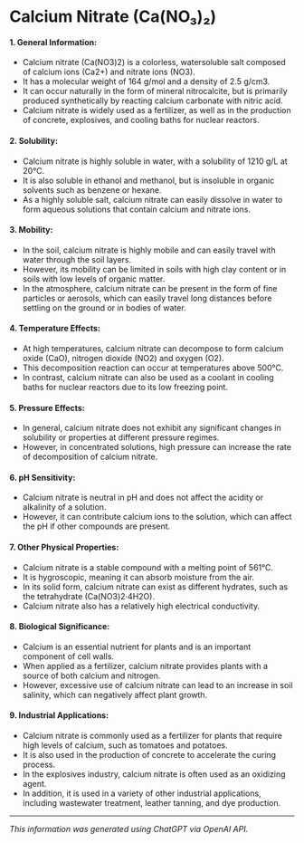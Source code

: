 # Calcium Nitrate (Ca(NO₃)₂)
#### 1. General Information:
*  Calcium nitrate (Ca(NO3)2) is a colorless, watersoluble salt composed of calcium ions (Ca2+) and nitrate ions (NO3).
*  It has a molecular weight of 164 g/mol and a density of 2.5 g/cm3.
*  It can occur naturally in the form of mineral nitrocalcite, but is primarily produced synthetically by reacting calcium carbonate with nitric acid.
*  Calcium nitrate is widely used as a fertilizer, as well as in the production of concrete, explosives, and cooling baths for nuclear reactors.
#### 2. Solubility:
*  Calcium nitrate is highly soluble in water, with a solubility of 1210 g/L at 20°C.
*  It is also soluble in ethanol and methanol, but is insoluble in organic solvents such as benzene or hexane.
*  As a highly soluble salt, calcium nitrate can easily dissolve in water to form aqueous solutions that contain calcium and nitrate ions.
#### 3. Mobility:
*  In the soil, calcium nitrate is highly mobile and can easily travel with water through the soil layers.
*  However, its mobility can be limited in soils with high clay content or in soils with low levels of organic matter.
*  In the atmosphere, calcium nitrate can be present in the form of fine particles or aerosols, which can easily travel long distances before settling on the ground or in bodies of water.
#### 4. Temperature Effects:
*  At high temperatures, calcium nitrate can decompose to form calcium oxide (CaO), nitrogen dioxide (NO2) and oxygen (O2).
*  This decomposition reaction can occur at temperatures above 500°C.
*  In contrast, calcium nitrate can also be used as a coolant in cooling baths for nuclear reactors due to its low freezing point.
#### 5. Pressure Effects:
*  In general, calcium nitrate does not exhibit any significant changes in solubility or properties at different pressure regimes.
*  However, in concentrated solutions, high pressure can increase the rate of decomposition of calcium nitrate.
#### 6. pH Sensitivity:
*  Calcium nitrate is neutral in pH and does not affect the acidity or alkalinity of a solution.
*  However, it can contribute calcium ions to the solution, which can affect the pH if other compounds are present.
#### 7. Other Physical Properties:
*  Calcium nitrate is a stable compound with a melting point of 561°C.
*  It is hygroscopic, meaning it can absorb moisture from the air.
*  In its solid form, calcium nitrate can exist as different hydrates, such as the tetrahydrate (Ca(NO3)2·4H2O).
*  Calcium nitrate also has a relatively high electrical conductivity.
#### 8. Biological Significance:
*  Calcium is an essential nutrient for plants and is an important component of cell walls.
*  When applied as a fertilizer, calcium nitrate provides plants with a source of both calcium and nitrogen.
*  However, excessive use of calcium nitrate can lead to an increase in soil salinity, which can negatively affect plant growth.
#### 9. Industrial Applications:
*  Calcium nitrate is commonly used as a fertilizer for plants that require high levels of calcium, such as tomatoes and potatoes.
*  It is also used in the production of concrete to accelerate the curing process.
*  In the explosives industry, calcium nitrate is often used as an oxidizing agent.
*  In addition, it is used in a variety of other industrial applications, including wastewater treatment, leather tanning, and dye production.
______________________________________________________________
*This information was generated using ChatGPT via OpenAI API.*